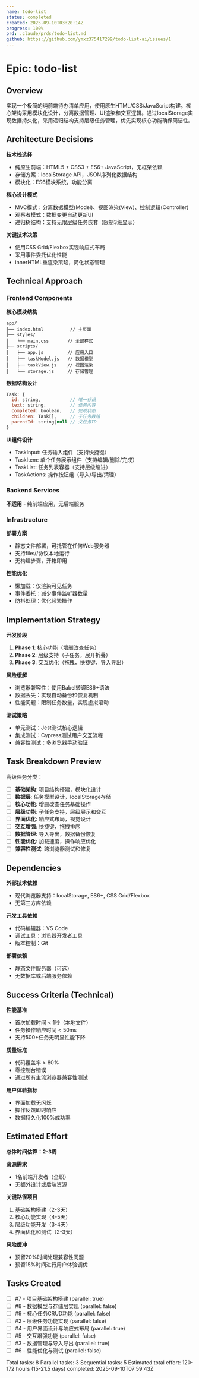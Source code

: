 ```yaml
---
name: todo-list
status: completed
created: 2025-09-10T03:20:14Z
progress: 100%
prd: .claude/prds/todo-list.md
github: https://github.com/ymxz375417299/todo-list-ai/issues/1
---
```


# Epic: todo-list

## Overview

实现一个极简的纯前端待办清单应用，使用原生HTML/CSS/JavaScript构建。核心架构采用模块化设计，分离数据管理、UI渲染和交互逻辑。通过localStorage实现数据持久化，采用递归结构支持层级任务管理，优先实现核心功能确保简洁性。

## Architecture Decisions

**技术栈选择**
- 纯原生前端：HTML5 + CSS3 + ES6+ JavaScript，无框架依赖
- 存储方案：localStorage API，JSON序列化数据结构
- 模块化：ES6模块系统，功能分离

**核心设计模式**
- MVC模式：分离数据模型(Model)、视图渲染(View)、控制逻辑(Controller)
- 观察者模式：数据变更自动更新UI
- 递归树结构：支持无限层级任务嵌套（限制3级显示）

**关键技术决策**
- 使用CSS Grid/Flexbox实现响应式布局
- 采用事件委托优化性能
- innerHTML重渲染策略，简化状态管理

## Technical Approach

### Frontend Components

**核心模块结构**
```
app/
├── index.html          // 主页面
├── styles/
│   └── main.css       // 全部样式
├── scripts/
│   ├── app.js         // 应用入口
│   ├── taskModel.js   // 数据模型
│   ├── taskView.js    // 视图渲染
│   └── storage.js     // 存储管理
```

**数据结构设计**
```javascript
Task: {
  id: string,           // 唯一标识
  text: string,         // 任务内容
  completed: boolean,   // 完成状态
  children: Task[],     // 子任务数组
  parentId: string|null // 父任务ID
}
```

**UI组件设计**
- TaskInput: 任务输入组件（支持快捷键）
- TaskItem: 单个任务展示组件（支持编辑/删除/完成）
- TaskList: 任务列表容器（支持层级缩进）
- TaskActions: 操作按钮组（导入/导出/清理）

### Backend Services

**不适用** - 纯前端应用，无后端服务

### Infrastructure

**部署方案**
- 静态文件部署，可托管在任何Web服务器
- 支持file://协议本地运行
- 无构建步骤，开箱即用

**性能优化**
- 懒加载：仅渲染可见任务
- 事件委托：减少事件监听器数量
- 防抖处理：优化频繁操作

## Implementation Strategy

**开发阶段**
1. **Phase 1**: 核心功能（增删改查任务）
2. **Phase 2**: 层级支持（子任务，展开折叠）
3. **Phase 3**: 交互优化（拖拽，快捷键，导入导出）

**风险缓解**
- 浏览器兼容性：使用Babel转译ES6+语法
- 数据丢失：实现自动备份和恢复机制
- 性能问题：限制任务数量，实现虚拟滚动

**测试策略**
- 单元测试：Jest测试核心逻辑
- 集成测试：Cypress测试用户交互流程
- 兼容性测试：多浏览器手动验证

## Task Breakdown Preview

高级任务分类：
- [ ] **基础架构**: 项目结构搭建，模块化设计
- [ ] **数据层**: 任务模型设计，localStorage存储
- [ ] **核心功能**: 增删改查任务基础操作
- [ ] **层级功能**: 子任务支持，层级展示和交互
- [ ] **界面优化**: 响应式布局，视觉设计
- [ ] **交互增强**: 快捷键，拖拽排序
- [ ] **数据管理**: 导入导出，数据备份恢复
- [ ] **性能优化**: 加载速度，操作响应优化
- [ ] **兼容性测试**: 跨浏览器测试和修复

## Dependencies

**外部技术依赖**
- 现代浏览器支持：localStorage, ES6+, CSS Grid/Flexbox
- 无第三方库依赖

**开发工具依赖**
- 代码编辑器：VS Code
- 调试工具：浏览器开发者工具
- 版本控制：Git

**部署依赖**
- 静态文件服务器（可选）
- 无数据库或后端服务依赖

## Success Criteria (Technical)

**性能基准**
- 首次加载时间 < 1秒（本地文件）
- 任务操作响应时间 < 50ms
- 支持500+任务无明显性能下降

**质量标准**
- 代码覆盖率 > 80%
- 零控制台错误
- 通过所有主流浏览器兼容性测试

**用户体验指标**
- 界面加载无闪烁
- 操作反馈即时响应
- 数据持久化100%成功率

## Estimated Effort

**总体时间估算：2-3周**

**资源需求**
- 1名前端开发者（全职）
- 无额外设计或后端资源

**关键路径项目**
1. 基础架构搭建（2-3天）
2. 核心功能实现（4-5天）
3. 层级功能开发（3-4天）
4. 界面优化和测试（2-3天）

**风险缓冲**
- 预留20%时间处理兼容性问题
- 预留15%时间进行用户体验调优

## Tasks Created
- [ ] #7 - 项目基础架构搭建 (parallel: true)
- [ ] #8 - 数据模型与存储层实现 (parallel: false)  
- [ ] #9 - 核心任务CRUD功能 (parallel: false)
- [ ] #2 - 层级任务功能实现 (parallel: false)
- [ ] #4 - 用户界面设计与响应式布局 (parallel: true)
- [ ] #5 - 交互增强功能 (parallel: false)
- [ ] #3 - 数据管理与导入导出 (parallel: true)
- [ ] #6 - 性能优化与测试 (parallel: false)

Total tasks: 8
Parallel tasks: 3
Sequential tasks: 5
Estimated total effort: 120-172 hours (15-21.5 days)
completed: 2025-09-10T07:59:43Z
